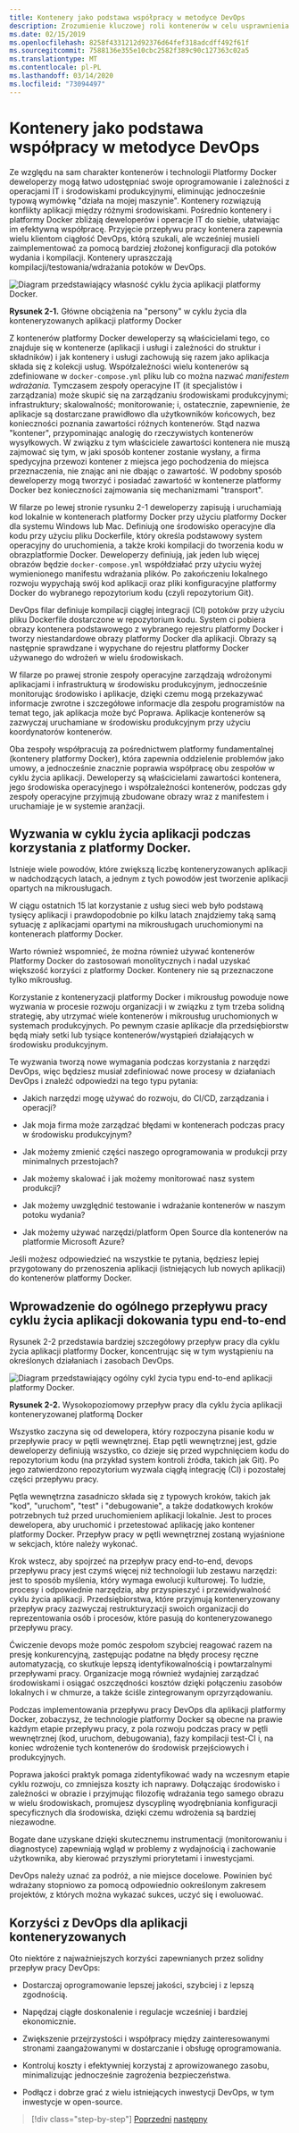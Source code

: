 ```yaml
---
title: Kontenery jako podstawa współpracy w metodyce DevOps
description: Zrozumienie kluczowej roli kontenerów w celu usprawnienia devops.
ms.date: 02/15/2019
ms.openlocfilehash: 8258f4331212d92376d64fef318adcdff492f61f
ms.sourcegitcommit: 7588136e355e10cbc2582f389c90c127363c02a5
ms.translationtype: MT
ms.contentlocale: pl-PL
ms.lasthandoff: 03/14/2020
ms.locfileid: "73094497"
---
```

# <a name="containers-as-the-foundation-for-devops-collaboration"></a>Kontenery jako podstawa współpracy w metodyce DevOps

Ze względu na sam charakter kontenerów i technologii Platformy Docker deweloperzy mogą łatwo udostępniać swoje oprogramowanie i zależności z operacjami IT i środowiskami produkcyjnymi, eliminując jednocześnie typową wymówkę "działa na mojej maszynie". Kontenery rozwiązują konflikty aplikacji między różnymi środowiskami. Pośrednio kontenery i platformy Docker zbliżają deweloperów i operacje IT do siebie, ułatwiając im efektywną współpracę. Przyjęcie przepływu pracy kontenera zapewnia wielu klientom ciągłość DevOps, którą szukali, ale wcześniej musieli zaimplementować za pomocą bardziej złożonej konfiguracji dla potoków wydania i kompilacji. Kontenery upraszczają kompilacji/testowania/wdrażania potoków w DevOps.

![Diagram przedstawiający własność cyklu życia aplikacji platformy Docker.](./media/containers-foundation-for-devops-collaboration/persona-workloads-docker-container-lifecycle.png)

**Rysunek 2-1.** Główne obciążenia na "persony" w cyklu życia dla konteneryzowanych aplikacji platformy Docker

Z kontenerów platformy Docker deweloperzy są właścicielami tego, co znajduje się w kontenerze (aplikacji i usługi i zależności do struktur i składników) i jak kontenery i usługi zachowują się razem jako aplikacja składa się z kolekcji usług. Współzależności wielu kontenerów są zdefiniowane w `docker-compose.yml` pliku lub co można nazwać *manifestem wdrażania.* Tymczasem zespoły operacyjne IT (it specjalistów i zarządzania) może skupić się na zarządzaniu środowiskami produkcyjnymi; infrastruktury; skalowalność; monitorowanie; i, ostatecznie, zapewnienie, że aplikacje są dostarczane prawidłowo dla użytkowników końcowych, bez konieczności poznania zawartości różnych kontenerów. Stąd nazwa "kontener", przypominając analogię do rzeczywistych kontenerów wysyłkowych. W związku z tym właściciele zawartości kontenera nie muszą zajmować się tym, w jaki sposób kontener zostanie wysłany, a firma spedycyjna przewozi kontener z miejsca jego pochodzenia do miejsca przeznaczenia, nie znając ani nie dbając o zawartość. W podobny sposób deweloperzy mogą tworzyć i posiadać zawartość w kontenerze platformy Docker bez konieczności zajmowania się mechanizmami "transport".

W filarze po lewej stronie rysunku 2-1 deweloperzy zapisują i uruchamiają kod lokalnie w kontenerach platformy Docker przy użyciu platformy Docker dla systemu Windows lub Mac. Definiują one środowisko operacyjne dla kodu przy użyciu pliku Dockerfile, który określa podstawowy system operacyjny do uruchomienia, a także kroki kompilacji do tworzenia kodu w obrazplatformie Docker. Deweloperzy definiują, jak jeden lub więcej obrazów będzie `docker-compose.yml` współdziałać przy użyciu wyżej wymienionego manifestu wdrażania plików. Po zakończeniu lokalnego rozwoju wypychają swój kod aplikacji oraz pliki konfiguracyjne platformy Docker do wybranego repozytorium kodu (czyli repozytorium Git).

DevOps filar definiuje kompilacji ciągłej integracji (CI) potoków przy użyciu pliku Dockerfile dostarczone w repozytorium kodu. System ci pobiera obrazy kontenera podstawowego z wybranego rejestru platformy Docker i tworzy niestandardowe obrazy platformy Docker dla aplikacji. Obrazy są następnie sprawdzane i wypychane do rejestru platformy Docker używanego do wdrożeń w wielu środowiskach.

W filarze po prawej stronie zespoły operacyjne zarządzają wdrożonymi aplikacjami i infrastrukturą w środowisku produkcyjnym, jednocześnie monitorując środowisko i aplikacje, dzięki czemu mogą przekazywać informacje zwrotne i szczegółowe informacje dla zespołu programistów na temat tego, jak aplikacja może być Poprawa. Aplikacje kontenerów są zazwyczaj uruchamiane w środowisku produkcyjnym przy użyciu koordynatorów kontenerów.

Oba zespoły współpracują za pośrednictwem platformy fundamentalnej (kontenery platformy Docker), która zapewnia oddzielenie problemów jako umowy, a jednocześnie znacznie poprawia współpracę obu zespołów w cyklu życia aplikacji. Deweloperzy są właścicielami zawartości kontenera, jego środowiska operacyjnego i współzależności kontenerów, podczas gdy zespoły operacyjne przyjmują zbudowane obrazy wraz z manifestem i uruchamiaje je w systemie aranżacji.

## <a name="challenges-in-application-life-cycle-when-using-docker"></a>Wyzwania w cyklu życia aplikacji podczas korzystania z platformy Docker.

Istnieje wiele powodów, które zwiększą liczbę konteneryzowanych aplikacji w nadchodzących latach, a jednym z tych powodów jest tworzenie aplikacji opartych na mikrousługach.

W ciągu ostatnich 15 lat korzystanie z usług sieci web było podstawą tysięcy aplikacji i prawdopodobnie po kilku latach znajdziemy taką samą sytuację z aplikacjami opartymi na mikrousługach uruchomionymi na kontenerach platformy Docker.

Warto również wspomnieć, że można również używać kontenerów Platformy Docker do zastosowań monolitycznych i nadal uzyskać większość korzyści z platformy Docker. Kontenery nie są przeznaczone tylko mikrousług.

Korzystanie z konteneryzacji platformy Docker i mikrousług powoduje nowe wyzwania w procesie rozwoju organizacji i w związku z tym trzeba solidną strategię, aby utrzymać wiele kontenerów i mikrousług uruchomionych w systemach produkcyjnych. Po pewnym czasie aplikacje dla przedsiębiorstw będą miały setki lub tysiące kontenerów/wystąpień działających w środowisku produkcyjnym.

Te wyzwania tworzą nowe wymagania podczas korzystania z narzędzi DevOps, więc będziesz musiał zdefiniować nowe procesy w działaniach DevOps i znaleźć odpowiedzi na tego typu pytania:

- Jakich narzędzi mogę używać do rozwoju, do CI/CD, zarządzania i operacji?

- Jak moja firma może zarządzać błędami w kontenerach podczas pracy w środowisku produkcyjnym?

- Jak możemy zmienić części naszego oprogramowania w produkcji przy minimalnych przestojach?

- Jak możemy skalować i jak możemy monitorować nasz system produkcji?

- Jak możemy uwzględnić testowanie i wdrażanie kontenerów w naszym potoku wydania?

- Jak możemy używać narzędzi/platform Open Source dla kontenerów na platformie Microsoft Azure?

Jeśli możesz odpowiedzieć na wszystkie te pytania, będziesz lepiej przygotowany do przenoszenia aplikacji (istniejących lub nowych aplikacji) do kontenerów platformy Docker.

## <a name="introduction-to-a-generic-end-to-end-docker-application-life-cycle-workflow"></a>Wprowadzenie do ogólnego przepływu pracy cyklu życia aplikacji dokowania typu end-to-end

Rysunek 2-2 przedstawia bardziej szczegółowy przepływ pracy dla cyklu życia aplikacji platformy Docker, koncentrując się w tym wystąpieniu na określonych działaniach i zasobach DevOps.

![Diagram przedstawiający ogólny cykl życia typu end-to-end aplikacji platformy Docker.](./media/containers-foundation-for-devops-collaboration/generic-end-to-enddpcker-app-life-cycle.png)

**Rysunek 2-2.** Wysokopoziomowy przepływ pracy dla cyklu życia aplikacji konteneryzowanej platformą Docker

Wszystko zaczyna się od dewelopera, który rozpoczyna pisanie kodu w przepływie pracy w pętli wewnętrznej. Etap pętli wewnętrznej jest, gdzie deweloperzy definiują wszystko, co dzieje się przed wypchnięciem kodu do repozytorium kodu (na przykład system kontroli źródła, takich jak Git). Po jego zatwierdzono repozytorium wyzwala ciągłą integrację (CI) i pozostałej części przepływu pracy.

Pętla wewnętrzna zasadniczo składa się z typowych kroków, takich jak "kod", "uruchom", "test" i "debugowanie", a także dodatkowych kroków potrzebnych tuż przed uruchomieniem aplikacji lokalnie. Jest to proces dewelopera, aby uruchomić i przetestować aplikację jako kontener platformy Docker. Przepływ pracy w pętli wewnętrznej zostaną wyjaśnione w sekcjach, które należy wykonać.

Krok wstecz, aby spojrzeć na przepływ pracy end-to-end, devops przepływu pracy jest czymś więcej niż technologii lub zestawu narzędzi: jest to sposób myślenia, który wymaga ewolucji kulturowej. To ludzie, procesy i odpowiednie narzędzia, aby przyspieszyć i przewidywalność cyklu życia aplikacji. Przedsiębiorstwa, które przyjmują konteneryzowany przepływ pracy zazwyczaj restrukturyzacji swoich organizacji do reprezentowania osób i procesów, które pasują do konteneryzowanego przepływu pracy.

Ćwiczenie devops może pomóc zespołom szybciej reagować razem na presję konkurencyjną, zastępując podatne na błędy procesy ręczne automatyzacją, co skutkuje lepszą identyfikowalnością i powtarzalnymi przepływami pracy. Organizacje mogą również wydajniej zarządzać środowiskami i osiągać oszczędności kosztów dzięki połączeniu zasobów lokalnych i w chmurze, a także ściśle zintegrowanym oprzyrządowaniu.

Podczas implementowania przepływu pracy DevOps dla aplikacji platformy Docker, zobaczysz, że technologie platformy Docker są obecne na prawie każdym etapie przepływu pracy, z pola rozwoju podczas pracy w pętli wewnętrznej (kod, uruchom, debugowania), fazy kompilacji test-CI i, na koniec wdrożenie tych kontenerów do środowisk przejściowych i produkcyjnych.

Poprawa jakości praktyk pomaga zidentyfikować wady na wczesnym etapie cyklu rozwoju, co zmniejsza koszty ich naprawy. Dołączając środowisko i zależności w obrazie i przyjmując filozofię wdrażania tego samego obrazu w wielu środowiskach, promujesz dyscyplinę wyodrębniania konfiguracji specyficznych dla środowiska, dzięki czemu wdrożenia są bardziej niezawodne.

Bogate dane uzyskane dzięki skutecznemu instrumentacji (monitorowaniu i diagnostyce) zapewniają wgląd w problemy z wydajnością i zachowanie użytkownika, aby kierować przyszłymi priorytetami i inwestycjami.

DevOps należy uznać za podróż, a nie miejsce docelowe. Powinien być wdrażany stopniowo za pomocą odpowiednio ookreślonym zakresem projektów, z których można wykazać sukces, uczyć się i ewoluować.

## <a name="benefits-of-devops-for-containerized-applications"></a>Korzyści z DevOps dla aplikacji konteneryzowanych

Oto niektóre z najważniejszych korzyści zapewnianych przez solidny przepływ pracy DevOps:

- Dostarczaj oprogramowanie lepszej jakości, szybciej i z lepszą zgodnością.

- Napędzaj ciągłe doskonalenie i regulacje wcześniej i bardziej ekonomicznie.

- Zwiększenie przejrzystości i współpracy między zainteresowanymi stronami zaangażowanymi w dostarczanie i obsługę oprogramowania.

- Kontroluj koszty i efektywniej korzystaj z aprowizowanego zasobu, minimalizując jednocześnie zagrożenia bezpieczeństwa.

- Podłącz i dobrze grać z wielu istniejących inwestycji DevOps, w tym inwestycje w open-source.

>[!div class="step-by-step"]
>[Poprzedni](index.md)
>[następny](../Microsoft-platform-tools-containerized-apps/index.md)
